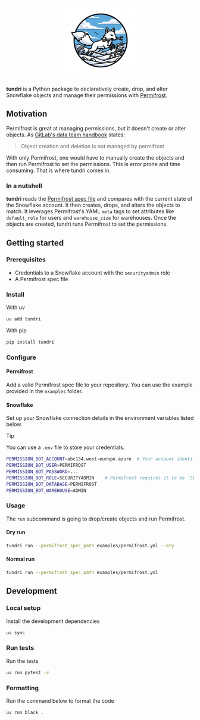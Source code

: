 <div align="center">
  <img src="docs/images/logo.jpg" alt="Snowflake Manager Logo" width="200">
</div>

**tundri** is a Python package to declaratively create, drop, and alter Snowflake objects and manage their permissions with [Permifrost](https://gitlab.com/gitlab-data/permifrost).

## Motivation

Permifrost is great at managing permissions, but it doesn't create or alter objects. As [GitLab's data team handbook](https://handbook.gitlab.com/handbook/enterprise-data/platform/permifrost/) states:
> Object creation and deletion is not managed by permifrost

With only Permifrost, one would have to manually create the objects and then run Permifrost to set the permissions. This is error prone and time consuming. That is where tundri comes in.

### In a nutshell
**tundri** reads the [Permifrost spec file](https://gitlab.com/gitlab-data/permifrost#spec_file) and compares with the current state of the Snowflake account. It then creates, drops, and alters the objects to match. It leverages Permifrost's YAML `meta` tags to set attributes like `default_role` for users and `warehouse_size` for warehouses. Once the objects are created, tundri runs Permifrost to set the permissions.

## Getting started

### Prerequisites

- Credentials to a Snowflake account with the `securityadmin` role
- A Permifrost spec file

### Install

With uv
```bash
uv add tundri
```

With pip
```bash
pip install tundri
```

### Configure

#### Permifrost
Add a valid Permifrost spec file to your repository. You can use the example provided in the `examples` folder.

#### Snowflake
Set up your Snowflake connection details in the environment variables listed below.

> [!TIP]
> You can use a `.env` file to store your credentials.

```bash
PERMISSION_BOT_ACCOUNT=abc134.west-europe.azure  # Your account identifier
PERMISSION_BOT_USER=PERMIFROST
PERMISSION_BOT_PASSWORD=...
PERMISSION_BOT_ROLE=SECURITYADMIN    # Permifrost requires it to be `SECURITYADMIN`
PERMISSION_BOT_DATABASE=PERMIFROST
PERMISSION_BOT_WAREHOUSE=ADMIN
```

### Usage
The `run` subcommand is going to drop/create objects and run Permifrost.

#### Dry run
```bash
tundri run --permifrost_spec_path examples/permifrost.yml --dry
```

#### Normal run
```bash
tundri run --permifrost_spec_path examples/permifrost.yml
```

## Development
### Local setup
Install the development dependencies

```bash
uv sync
```

### Run tests
Run the tests
```bash
uv run pytest -v
```

### Formatting
Run the command below to format the code
```bash
uv run black .
```